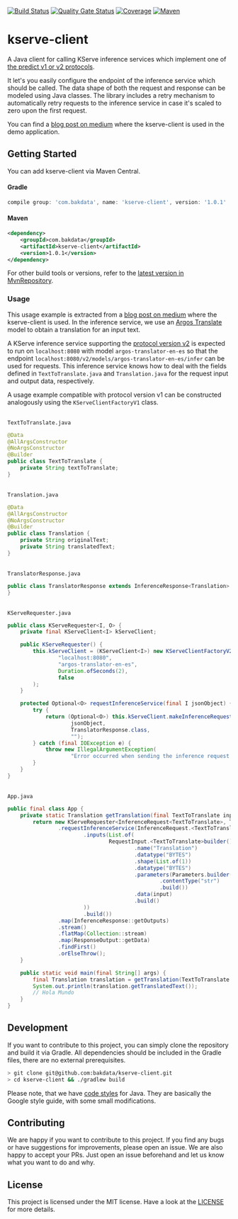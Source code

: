 [![Build Status](https://dev.azure.com/bakdata/public/_apis/build/status/bakdata.kserve-client?repoName=bakdata%2Fkserve-client&branchName=main)](https://dev.azure.com/bakdata/public/_build/latest?definitionId=32&repoName=bakdata%2Fkserve-client&branchName=main)
[![Quality Gate Status](https://sonarcloud.io/api/project_badges/measure?project=com.bakdata.kserve%3Akserve-client&metric=alert_status)](https://sonarcloud.io/summary/new_code?id=com.bakdata.kserve%3Akserve-client)
[![Coverage](https://sonarcloud.io/api/project_badges/measure?project=com.bakdata.kserve%3Akserve-client&metric=coverage)](https://sonarcloud.io/summary/new_code?id=com.bakdata.kserve%3Akserve-client)
[![Maven](https://img.shields.io/maven-central/v/com.bakdata.kserve/kserve-client.svg)](https://search.maven.org/search?q=g:com.bakdata.kserve%20AND%20a:kserve-client&core=gav)


# kserve-client

A Java client for calling KServe inference services which implement one of [the predict v1 or v2 protocols](https://kserve.github.io/website/modelserving/v1beta1/serving_runtime/). 

It let's you easily configure the endpoint of the inference service which should be called. 
The data shape of both the request and response can be modeled using Java classes. 
The library includes a retry mechanism to automatically retry requests to the inference service in case it's scaled to zero upon the first request.

You can find a [blog post on medium](https://medium.com/bakdata/xxx) where the kserve-client is used in the demo application.

## Getting Started

You can add kserve-client via Maven Central.

#### Gradle
```gradle
compile group: 'com.bakdata', name: 'kserve-client', version: '1.0.1'
```

#### Maven
```xml
<dependency>
    <groupId>com.bakdata</groupId>
    <artifactId>kserve-client</artifactId>
    <version>1.0.1</version>
</dependency>
```


For other build tools or versions, refer to the [latest version in MvnRepository](https://mvnrepository.com/artifact/com.bakdata.kserve-client/kserve-client/latest).

### Usage

This usage example is extracted from a [blog post on medium](https://medium.com/bakdata/xxx) where the kserve-client is used. In the inference service, we use an [Argos Translate](https://github.com/argosopentech/argos-translate) model to obtain a translation for an input text.

A KServe inference service supporting the [protocol version v2](https://kserve.github.io/website/modelserving/inference_api) is expected to run on `localhost:8080` with model `argos-translator-en-es` so that the endpoint `localhost:8080/v2/models/argos-translator-en-es/infer` can be used for requests.
This inference service knows how to deal with the fields defined in `TextToTranslate.java` and `Translation.java` for the request input and output data, respectively.

A usage example compatible with protocol version v1 can be constructed analogously using the `KServeClientFactoryV1` class.

\
`TextToTranslate.java`
```java
@Data
@AllArgsConstructor
@NoArgsConstructor
@Builder
public class TextToTranslate {
    private String textToTranslate;
}
```

\
`Translation.java`
```java
@Data
@AllArgsConstructor
@NoArgsConstructor
@Builder
public class Translation {
    private String originalText;
    private String translatedText;
}
```

\
`TranslatorResponse.java`
```java
public class TranslatorResponse extends InferenceResponse<Translation> {
}
```

\
`KServeRequester.java`
```java
public class KServeRequester<I, O> {
    private final KServeClient<I> kServeClient;

    public KServeRequester() {
        this.kServeClient = (KServeClient<I>) new KServeClientFactoryV2().getKServeClient(
                "localhost:8080",
                "argos-translator-en-es",
                Duration.ofSeconds(2),
                false
        );
    }

    protected Optional<O> requestInferenceService(final I jsonObject) {
        try {
            return (Optional<O>) this.kServeClient.makeInferenceRequest(
                    jsonObject,
                    TranslatorResponse.class,
                    "");
        } catch (final IOException e) {
            throw new IllegalArgumentException(
                    "Error occurred when sending the inference request or receiving the response", e);
        }
    }
}
```

\
`App.java`
```java
public final class App {
    private static Translation getTranslation(final TextToTranslate input) {
        return new KServeRequester<InferenceRequest<TextToTranslate>, TranslatorResponse>()
                .requestInferenceService(InferenceRequest.<TextToTranslate>builder()
                        .inputs(List.of(
                                RequestInput.<TextToTranslate>builder()
                                        .name("Translation")
                                        .datatype("BYTES")
                                        .shape(List.of(1))
                                        .datatype("BYTES")
                                        .parameters(Parameters.builder()
                                                .contentType("str")
                                                .build())
                                        .data(input)
                                        .build()
                        ))
                        .build())
                .map(InferenceResponse::getOutputs)
                .stream()
                .flatMap(Collection::stream)
                .map(ResponseOutput::getData)
                .findFirst()
                .orElseThrow();
    }

    public static void main(final String[] args) {
        final Translation translation = getTranslation(TextToTranslate.builder().textToTranslate("Hello World").build());
        System.out.println(translation.getTranslatedText());
        // Hola Mundo
    }
}
```

## Development

If you want to contribute to this project, you can simply clone the repository and build it via Gradle.
All dependencies should be included in the Gradle files, there are no external prerequisites.

```bash
> git clone git@github.com:bakdata/kserve-client.git
> cd kserve-client && ./gradlew build
```

Please note, that we have [code styles](https://github.com/bakdata/bakdata-code-styles) for Java.
They are basically the Google style guide, with some small modifications.

## Contributing

We are happy if you want to contribute to this project.
If you find any bugs or have suggestions for improvements, please open an issue.
We are also happy to accept your PRs.
Just open an issue beforehand and let us know what you want to do and why.

## License
This project is licensed under the MIT license.
Have a look at the [LICENSE](https://github.com/bakdata/kserve-client/blob/main/LICENSE) for more details.